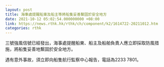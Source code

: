 ```yaml
---
layout: post
title: 海事處提醒船東及船主等將船隻妥善繫固於安全地方
date: 2021-10-12 05:02:54.000000000 +08:00
link: https://news.rthk.hk/rthk/ch/component/k2/1614722-20211012.htm
categories: rthk
---
```


三號強風信號已經發出，海事處提醒船東、船主及船舶負責人應立即採取防風措施，將船隻妥善地繫固於安全地方。

遇有意外事故，須立即向船隻航行監察中心報告，電話為2233 7801。
